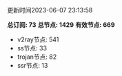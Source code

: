 更新时间2023-06-07 23:13:58

**总订阅: 73**
**总节点: 1429**
**有效节点: 669**
- v2ray节点: 541
- ss节点: 33
- trojan节点: 82
- ssr节点: 13
